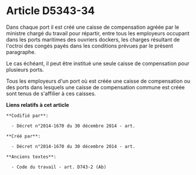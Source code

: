 # Article D5343-34

Dans chaque port il est créé une caisse de compensation agréée par le ministre chargé du travail pour répartir, entre tous
les employeurs occupant dans les ports maritimes des ouvriers dockers, les charges résultant de l'octroi des congés payés
dans les conditions prévues par le présent paragraphe.

Le cas échéant, il peut être institué une seule caisse de compensation pour plusieurs ports.

Tous les employeurs d'un port où est créée une caisse de compensation ou des ports dans lesquels une caisse de compensation
commune est créée sont tenus de s'affilier à ces caisses.

**Liens relatifs à cet article**

	**Codifié par**:

	  - Décret n°2014-1670 du 30 décembre 2014 - art.

	**Créé par**:

	  - Décret n°2014-1670 du 30 décembre 2014 - art.

	**Anciens textes**:

	  - Code du travail - art. D743-2 (Ab)
